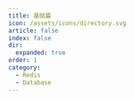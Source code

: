 ```yaml
---
title: 基础篇
icon: /assets/icons/directory.svg
article: false
index: false
dir:
  expanded: true
order: 1
category:
  - Redis
  - Database
---
```


<Catalog />
